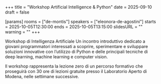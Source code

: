 +++
title = "Workshop Artificial Intelligence & Python"
date = 2025-09-10
draft = false

[params]
rooms = ["de-montis"]
speakers = ["eleonora-de-agostini"]
starts = 2025-10-05T12:30:00
ends = 2025-10-05T13:15:00
slidesURL = ""
warning = ""
+++

Workshop di Intelligenza Artificiale
Un incontro introduttivo dedicato a giovani programmatori interessati a scoprire, sperimentare e sviluppare soluzioni innovative con l’utilizzo di Python e delle principali tecniche di deep learning, machine learning e computer vision.

Il workshop rappresenta la lezione zero di un percorso formativo che proseguirà con 30 ore di lezioni gratuite presso il Laboratorio Aperto di Modena, nelle settimane successive.
